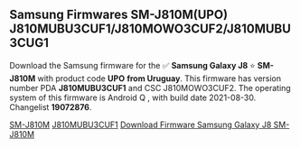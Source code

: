 <h2>Samsung Firmwares SM-J810M(UPO) J810MUBU3CUF1/J810MOWO3CUF2/J810MUBU3CUG1</h2>
Download the Samsung firmware for the ✅ <strong>Samsung Galaxy J8 </strong> ⭐ <strong>SM-J810M</strong> with product code <strong>UPO</strong> <strong> from Uruguay</strong>. This firmware has version number PDA <strong>J810MUBU3CUF1</strong> and CSC J810MOWO3CUF2. The operating system of this firmware is Android Q , with build date 2021-08-30. Changelist <strong>19072876</strong>.


[SM-J810M](https://samfirm.shop/samsung/model/SM-J810M)
[J810MUBU3CUF1](https://samfirm.shop/samsung/pda/J810MUBU3CUF1)
[Download Firmware Samsung Galaxy J8 SM-J810M](https://samfirm.shop/samsung/firmware/453330)
